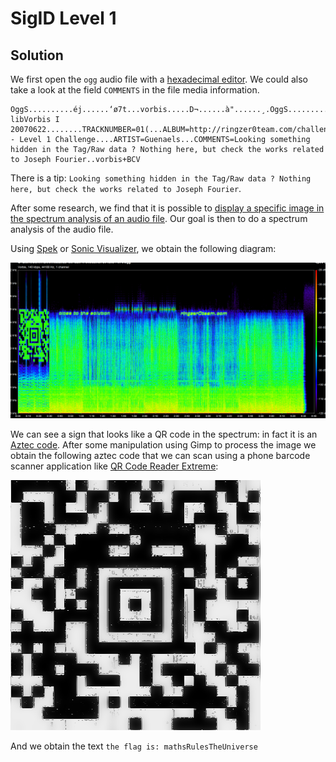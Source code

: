 # SigID Level 1

## Solution

We first open the `ogg` audio file with a [hexadecimal editor](https://mh-nexus.de/en/hxd/). We could also take a look at the field `COMMENTS` in the file media information.

```
OggS..........éj......‘ø7t...vorbis.....D¬......à"......¸.OggS..........éj......c¼P‚.ÿ%ÿÿÿÿÿÿÿÿÿÿÿÿÿÿÿ.vorbis....Xiph.Org libVorbis I 20070622........TRACKNUMBER=01(...ALBUM=http://ringzer0team.com/challenges....DATE=2014....TITLE=SigId - Level 1 Challenge....ARTIST=Guenaels...COMMENTS=Looking something hidden in the Tag/Raw data ? Nothing here, but check the works related to Joseph Fourier..vorbis+BCV
```

There is a tip: `Looking something hidden in the Tag/Raw data ? Nothing here, but check the works related to Joseph Fourier`.

After some research, we find that it is possible to [display a specific image in the spectrum analysis of an audio file](https://solusipse.net/blog/post/basic-methods-of-audio-steganography-spectrograms/). Our goal is then to do a spectrum analysis of the audio file.

Using [Spek](http://spek.cc/) or [Sonic Visualizer](http://www.sonicvisualiser.org/), we obtain the following diagram:

![spectrum-analysis](./136-spectrum.png "Spectrum Analysis")

We can see a sign that looks like a QR code in the spectrum: in fact it is an [Aztec code](https://en.wikipedia.org/wiki/Aztec_Code). After some manipulation using Gimp to process the image we obtain the following aztec code that we can scan using a phone barcode scanner application like [QR Code Reader Extreme](https://play.google.com/store/apps/details?id=com.fancyapp.qrcode.barcode.scanner.reader&hl=en):

![aztec-code](./136-aztec.png "Aztec Code")

And we obtain the text `the flag is: mathsRulesTheUniverse`